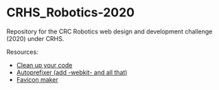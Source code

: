 # CRHS_Robotics-2020
Repository for the CRC Robotics web design and development challenge (2020) under CRHS.

Resources:
 - [Clean up your code](https://www.10bestdesign.com/dirtymarkup/)
 - [Autoprefixer (add -webkit- and all that)](https://autoprefixer.github.io)
 - [Favicon maker](https://www.favicon.cc)
